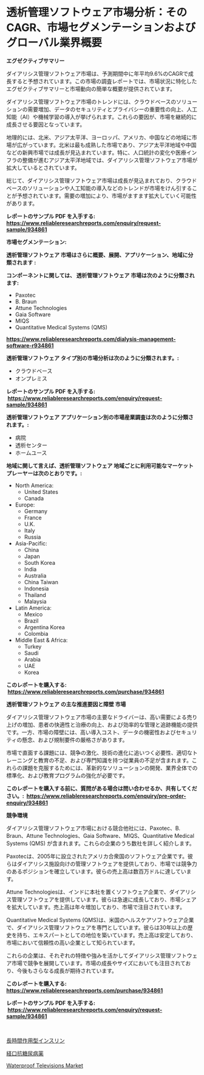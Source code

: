 <p><h1>透析管理ソフトウェア市場分析：そのCAGR、市場セグメンテーションおよびグローバル業界概要</h1></p><p><strong>エグゼクティブサマリー</strong></p>
<p><p>ダイアリシス管理ソフトウェア市場は、予測期間中に年平均9.6%のCAGRで成長すると予想されています。この市場の調査レポートでは、市場状況に特化したエグゼクティブサマリーと市場動向の簡単な概要が提供されています。</p><p>ダイアリシス管理ソフトウェア市場のトレンドには、クラウドベースのソリューションの需要増加、データのセキュリティとプライバシーの重要性の向上、人工知能（AI）や機械学習の導入が挙げられます。これらの要因が、市場を継続的に成長させる要因となっています。</p><p>地理的には、北米、アジア太平洋、ヨーロッパ、アメリカ、中国などの地域に市場が広がっています。北米は最も成熟した市場であり、アジア太平洋地域や中国などの新興市場では成長が見込まれています。特に、人口統計の変化や医療インフラの整備が進むアジア太平洋地域では、ダイアリシス管理ソフトウェア市場が拡大しているとされています。</p><p>総じて、ダイアリシス管理ソフトウェア市場は成長が見込まれており、クラウドベースのソリューションや人工知能の導入などのトレンドが市場をけん引することが予想されています。需要の増加により、市場がますます拡大していく可能性があります。</p></p>
<p><strong>レポートのサンプル PDF を入手する: <a href="https://www.reliableresearchreports.com/enquiry/request-sample/934861">https://www.reliableresearchreports.com/enquiry/request-sample/934861</a></strong></p>
<p><strong>市場セグメンテーション:</strong></p>
<p><strong> 透析管理ソフトウェア 市場はさらに概要、展開、アプリケーション、地域に分類されます :</strong></p>
<p><strong>コンポーネントに関しては、 透析管理ソフトウェア 市場は次のように分類されます: &nbsp;</strong></p>
<p><ul><li>Paxotec</li><li>B. Braun</li><li>Attune Technologies</li><li>Gaia Software</li><li>MIQS</li><li>Quantitative Medical Systems (QMS)</li></ul></p>
<p><strong><a href="https://www.reliableresearchreports.com/dialysis-management-software-r934861">https://www.reliableresearchreports.com/dialysis-management-software-r934861</a></strong></p>
<p><strong> 透析管理ソフトウェア タイプ別の市場分析は次のように分類されます。:</strong></p>
<p><ul><li>クラウドベース</li><li>オンプレミス</li></ul></p>
<p><strong>レポートのサンプル PDF を入手する: &nbsp;<a href="https://www.reliableresearchreports.com/enquiry/request-sample/934861">https://www.reliableresearchreports.com/enquiry/request-sample/934861</a></strong></p>
<p><strong> 透析管理ソフトウェア アプリケーション別の市場産業調査は次のように分類されます。:</strong></p>
<p><ul><li>病院</li><li>透析センター</li><li>ホームユース</li></ul></p>
<p><strong>地域に関して言えば、透析管理ソフトウェア 地域ごとに利用可能なマーケットプレーヤーは次のとおりです。:</strong></p>
<p><ul>
    <li>
        North America:
        <ul>
            <li>United States</li>
            <li>Canada</li>
        </ul>
    </li>
    <li>
        Europe:
        <ul>
            <li>Germany</li>
            <li>France</li>
            <li>U.K.</li>
            <li>Italy</li>
            <li>Russia</li>
        </ul>
    </li>
    <li>
        Asia-Pacific:
        <ul>
            <li>China</li>
            <li>Japan</li>
            <li>South Korea</li>
            <li>India</li>
            <li>Australia</li>
            <li>China Taiwan</li>
            <li>Indonesia</li>
            <li>Thailand</li>
            <li>Malaysia</li>
        </ul>
    </li>
    <li>
        Latin America:
        <ul>
            <li>Mexico</li>
            <li>Brazil</li>
            <li>Argentina Korea</li>
            <li>Colombia</li>
        </ul>
    </li>
    <li>
        Middle East & Africa:
        <ul>
            <li>Turkey</li>
            <li>Saudi</li>
            <li>Arabia</li>
            <li>UAE</li>
            <li>Korea</li>
        </ul>
    </li>
    </ul></p>
<p><strong>このレポートを購入する: &nbsp;<a href="https://www.reliableresearchreports.com/purchase/934861">https://www.reliableresearchreports.com/purchase/934861</a></strong></p>
<p><strong>透析管理ソフトウェア の主な推進要因と障壁 市場</strong></p>
<p><p>ダイアリシス管理ソフトウェア市場の主要なドライバーは、高い需要による売り上げの増加、患者の快適性と治療の向上、および効率的な管理と追跡機能の提供です。一方、市場の障壁には、高い導入コスト、データの機密性およびセキュリティの懸念、および規制要件の厳格さがあります。</p><p>市場で直面する課題には、競争の激化、技術の進化に追いつく必要性、適切なトレーニングと教育の不足、および専門知識を持つ従業員の不足が含まれます。これらの課題を克服するためには、革新的なソリューションの開発、業界全体での標準化、および教育プログラムの強化が必要です。</p></p>
<p><strong>このレポートを購入する前に、質問がある場合は問い合わせるか、共有してください。:&nbsp; <a href="https://www.reliableresearchreports.com/enquiry/pre-order-enquiry/934861">https://www.reliableresearchreports.com/enquiry/pre-order-enquiry/934861</a></strong></p>
<p><strong>競争環境</strong></p>
<p><p>ダイアリシス管理ソフトウェア市場における競合他社には、Paxotec、B. Braun、Attune Technologies、Gaia Software、MIQS、Quantitative Medical Systems (QMS) が含まれます。これらの企業のうち数社を詳しく紹介します。</p><p>Paxotecは、2005年に設立されたアメリカ合衆国のソフトウェア企業です。彼らはダイアリシス施設向けの管理ソフトウェアを提供しており、市場では競争力のあるポジションを確立しています。彼らの売上高は数百万ドルに達しています。</p><p>Attune Technologiesは、インドに本社を置くソフトウェア企業で、ダイアリシス管理ソフトウェアを提供しています。彼らは急速に成長しており、市場シェアを拡大しています。売上高は年々増加しており、市場で注目されています。</p><p>Quantitative Medical Systems (QMS)は、米国のヘルスケアソフトウェア企業で、ダイアリシス管理ソフトウェアを専門としています。彼らは30年以上の歴史を持ち、エキスパートとしての地位を築いています。売上高は安定しており、市場において信頼性の高い企業として知られています。</p><p>これらの企業は、それぞれの特徴や強みを活かしてダイアリシス管理ソフトウェア市場で競争を展開しています。市場の成長やサイズにおいても注目されており、今後もさらなる成長が期待されています。</p></p>
<p><strong>このレポートを購入する: &nbsp; <a href="https://www.reliableresearchreports.com/purchase/934861">https://www.reliableresearchreports.com/purchase/934861</a></strong></p>
<p><strong>レポートのサンプル PDF を入手する: &nbsp;<a href="https://www.reliableresearchreports.com/enquiry/request-sample/934861">https://www.reliableresearchreports.com/enquiry/request-sample/934861</a></strong><strong></strong></p>
<p>&nbsp;</p>
<p><p><a href="https://github.com/roulaayoub-saad/Market-Research-Report-List-1/blob/main/593271369216.md">長時間作用型インスリン</a></p><p><a href="https://github.com/schmahlson/Market-Research-Report-List-1/blob/main/270191569217.md">経口抗糖尿病薬</a></p><p><a href="https://issuu.com/reportprime-2/docs/waterproof-televisions-market-size-2030.pptx">Waterproof Televisions Market</a></p></p>